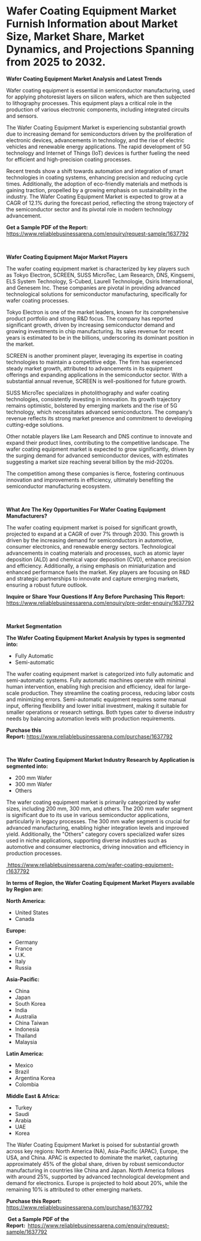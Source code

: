 <p><h1>Wafer Coating Equipment Market Furnish Information about Market Size, Market Share, Market Dynamics, and Projections Spanning from 2025 to 2032.</h1></p><p><strong>Wafer Coating Equipment Market Analysis and Latest Trends</strong></p>
<p><p>Wafer coating equipment is essential in semiconductor manufacturing, used for applying photoresist layers on silicon wafers, which are then subjected to lithography processes. This equipment plays a critical role in the production of various electronic components, including integrated circuits and sensors. </p><p>The Wafer Coating Equipment Market is experiencing substantial growth due to increasing demand for semiconductors driven by the proliferation of electronic devices, advancements in technology, and the rise of electric vehicles and renewable energy applications. The rapid development of 5G technology and Internet of Things (IoT) devices is further fueling the need for efficient and high-precision coating processes.</p><p>Recent trends show a shift towards automation and integration of smart technologies in coating systems, enhancing precision and reducing cycle times. Additionally, the adoption of eco-friendly materials and methods is gaining traction, propelled by a growing emphasis on sustainability in the industry. The Wafer Coating Equipment Market is expected to grow at a CAGR of 12.1% during the forecast period, reflecting the strong trajectory of the semiconductor sector and its pivotal role in modern technology advancement.</p></p>
<p><strong>Get a Sample PDF of the Report:&nbsp;</strong> <a href="https://www.reliablebusinessarena.com/enquiry/request-sample/1637792?utm_campaign=2635&utm_medium=2&utm_source=Github&utm_content=ia&utm_term=18042025&utm_id=wafer-coating-equipment">https://www.reliablebusinessarena.com/enquiry/request-sample/1637792</a></p>
<p>&nbsp;</p>
<p><strong>Wafer Coating Equipment Major Market Players</strong></p>
<p><p>The wafer coating equipment market is characterized by key players such as Tokyo Electron, SCREEN, SUSS MicroTec, Lam Research, DNS, Kingsemi, ELS System Technology, S-Cubed, Laurell Technologie, Osiris International, and Genesem Inc. These companies are pivotal in providing advanced technological solutions for semiconductor manufacturing, specifically for wafer coating processes.</p><p>Tokyo Electron is one of the market leaders, known for its comprehensive product portfolio and strong R&D focus. The company has reported significant growth, driven by increasing semiconductor demand and growing investments in chip manufacturing. Its sales revenue for recent years is estimated to be in the billions, underscoring its dominant position in the market.</p><p>SCREEN is another prominent player, leveraging its expertise in coating technologies to maintain a competitive edge. The firm has experienced steady market growth, attributed to advancements in its equipment offerings and expanding applications in the semiconductor sector. With a substantial annual revenue, SCREEN is well-positioned for future growth.</p><p>SUSS MicroTec specializes in photolithography and wafer coating technologies, consistently investing in innovation. Its growth trajectory remains optimistic, bolstered by emerging markets and the rise of 5G technology, which necessitates advanced semiconductors. The company’s revenue reflects its strong market presence and commitment to developing cutting-edge solutions.</p><p>Other notable players like Lam Research and DNS continue to innovate and expand their product lines, contributing to the competitive landscape. The wafer coating equipment market is expected to grow significantly, driven by the surging demand for advanced semiconductor devices, with estimates suggesting a market size reaching several billion by the mid-2020s.</p><p>The competition among these companies is fierce, fostering continuous innovation and improvements in efficiency, ultimately benefiting the semiconductor manufacturing ecosystem.</p></p>
<p>&nbsp;</p>
<p><strong>What Are The Key Opportunities For Wafer Coating Equipment Manufacturers?</strong></p>
<p><p>The wafer coating equipment market is poised for significant growth, projected to expand at a CAGR of over 7% through 2030. This growth is driven by the increasing demand for semiconductors in automotive, consumer electronics, and renewable energy sectors. Technological advancements in coating materials and processes, such as atomic layer deposition (ALD) and chemical vapor deposition (CVD), enhance precision and efficiency. Additionally, a rising emphasis on miniaturization and enhanced performance fuels the market. Key players are focusing on R&D and strategic partnerships to innovate and capture emerging markets, ensuring a robust future outlook.</p></p>
<p><strong>Inquire or Share Your Questions If Any Before Purchasing This Report:</strong> <a href="https://www.reliablebusinessarena.com/enquiry/pre-order-enquiry/1637792?utm_campaign=2635&utm_medium=2&utm_source=Github&utm_content=ia&utm_term=18042025&utm_id=wafer-coating-equipment">https://www.reliablebusinessarena.com/enquiry/pre-order-enquiry/1637792</a></p>
<p>&nbsp;</p>
<p><strong>Market Segmentation</strong></p>
<p><strong>The Wafer Coating Equipment Market Analysis by types is segmented into:</strong></p>
<p><ul><li>Fully Automatic</li><li>Semi-automatic</li></ul></p>
<p><p>The wafer coating equipment market is categorized into fully automatic and semi-automatic systems. Fully automatic machines operate with minimal human intervention, enabling high precision and efficiency, ideal for large-scale production. They streamline the coating process, reducing labor costs and minimizing errors. Semi-automatic equipment requires some manual input, offering flexibility and lower initial investment, making it suitable for smaller operations or research settings. Both types cater to diverse industry needs by balancing automation levels with production requirements.</p></p>
<p><strong>Purchase this Report:&nbsp;</strong><a href="https://www.reliablebusinessarena.com/purchase/1637792?utm_campaign=2635&utm_medium=2&utm_source=Github&utm_content=ia&utm_term=18042025&utm_id=wafer-coating-equipment">https://www.reliablebusinessarena.com/purchase/1637792</a></p>
<p>&nbsp;</p>
<p><strong>The Wafer Coating Equipment Market Industry Research by Application is segmented into:</strong></p>
<p><ul><li>200 mm Wafer</li><li>300 mm Wafer</li><li>Others</li></ul></p>
<p><p>The wafer coating equipment market is primarily categorized by wafer sizes, including 200 mm, 300 mm, and others. The 200 mm wafer segment is significant due to its use in various semiconductor applications, particularly in legacy processes. The 300 mm wafer segment is crucial for advanced manufacturing, enabling higher integration levels and improved yield. Additionally, the "Others" category covers specialized wafer sizes used in niche applications, supporting diverse industries such as automotive and consumer electronics, driving innovation and efficiency in production processes.</p></p>
<p><a href="https://www.reliablebusinessarena.com/wafer-coating-equipment-r1637792?utm_campaign=2635&utm_medium=2&utm_source=Github&utm_content=ia&utm_term=18042025&utm_id=wafer-coating-equipment">&nbsp;https://www.reliablebusinessarena.com/wafer-coating-equipment-r1637792</a></p>
<p><strong>In terms of Region, the Wafer Coating Equipment Market Players available by Region are:</strong></p>
<p>
    <p> <strong> North America: </strong>
        <ul>
            <li>United States</li>
            <li>Canada</li>
        </ul>
        </p> 
    <p> <strong> Europe: </strong>
        <ul>
            <li>Germany</li>
            <li>France</li>
            <li>U.K.</li>
            <li>Italy</li>
            <li>Russia</li>
        </ul>
        </p> 
    <p> <strong> Asia-Pacific: </strong>
        <ul>
            <li>China</li>
            <li>Japan</li>
            <li>South Korea</li>
            <li>India</li>
            <li>Australia</li>
            <li>China Taiwan</li>
            <li>Indonesia</li>
            <li>Thailand</li>
            <li>Malaysia</li>
        </ul>
        </p> 
    <p> <strong> Latin America: </strong>
        <ul>
            <li>Mexico</li>
            <li>Brazil</li>
            <li>Argentina Korea</li>
            <li>Colombia</li>
        </ul>
        </p> 
    <p> <strong> Middle East & Africa: </strong>
        <ul>
            <li>Turkey</li>
            <li>Saudi</li>
            <li>Arabia</li>
            <li>UAE</li>
            <li>Korea</li>
        </ul>
    </p>
    </p>
<p><p>The Wafer Coating Equipment Market is poised for substantial growth across key regions: North America (NA), Asia-Pacific (APAC), Europe, the USA, and China. APAC is expected to dominate the market, capturing approximately 45% of the global share, driven by robust semiconductor manufacturing in countries like China and Japan. North America follows with around 25%, supported by advanced technological development and demand for electronics. Europe is projected to hold about 20%, while the remaining 10% is attributed to other emerging markets.</p></p>
<p><strong>Purchase this Report: </strong><a href="https://www.reliablebusinessarena.com/purchase/1637792?utm_campaign=2635&utm_medium=2&utm_source=Github&utm_content=ia&utm_term=18042025&utm_id=wafer-coating-equipment">https://www.reliablebusinessarena.com/purchase/1637792</a></p>
<p>&nbsp;<strong>Get a Sample PDF of the Report:&nbsp;&nbsp;</strong><a href="https://www.reliablebusinessarena.com/enquiry/request-sample/1637792?utm_campaign=2635&utm_medium=2&utm_source=Github&utm_content=ia&utm_term=18042025&utm_id=wafer-coating-equipment">https://www.reliablebusinessarena.com/enquiry/request-sample/1637792</a></p>
<p><strong></strong></p>
<p><p></p><p></p><p></p></p>